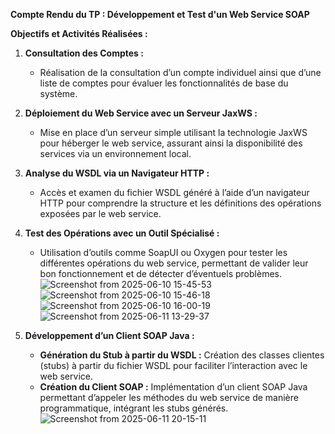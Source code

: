 **Compte Rendu du TP : Développement et Test d'un Web Service SOAP**

**Objectifs et Activités Réalisées :**

1. **Consultation des Comptes :**
   - Réalisation de la consultation d’un compte individuel ainsi que d’une liste de comptes pour évaluer les fonctionnalités de base du système.

2. **Déploiement du Web Service avec un Serveur JaxWS :**
   - Mise en place d’un serveur simple utilisant la technologie JaxWS pour héberger le web service, assurant ainsi la disponibilité des services via un environnement local.

3. **Analyse du WSDL via un Navigateur HTTP :**
   - Accès et examen du fichier WSDL généré à l’aide d’un navigateur HTTP pour comprendre la structure et les définitions des opérations exposées par le web service.

4. **Test des Opérations avec un Outil Spécialisé :**
   - Utilisation d’outils comme SoapUI ou Oxygen pour tester les différentes opérations du web service, permettant de valider leur bon fonctionnement et de détecter d’éventuels problèmes.
![Screenshot from 2025-06-10 15-45-53](https://github.com/user-attachments/assets/6f37a4ca-f40f-4c85-ad67-295e6e1507d0)
![Screenshot from 2025-06-10 15-46-18](https://github.com/user-attachments/assets/8abff646-a733-4785-a975-09e7c56a0bd5)
![Screenshot from 2025-06-10 16-00-19](https://github.com/user-attachments/assets/298ba526-4f75-4b23-b5bd-617790a319ec)
![Screenshot from 2025-06-11 13-29-37](https://github.com/user-attachments/assets/826f39a0-48b7-4e56-975e-d8841d4bd49e)


5. **Développement d’un Client SOAP Java :**
   - **Génération du Stub à partir du WSDL :** Création des classes clientes (stubs) à partir du fichier WSDL pour faciliter l’interaction avec le web service.
   - **Création du Client SOAP :** Implémentation d’un client SOAP Java permettant d’appeler les méthodes du web service de manière programmatique, intégrant les stubs générés.
     ![Screenshot from 2025-06-11 20-15-11](https://github.com/user-attachments/assets/11f8c745-7816-452f-a9cc-597fb144a242)


